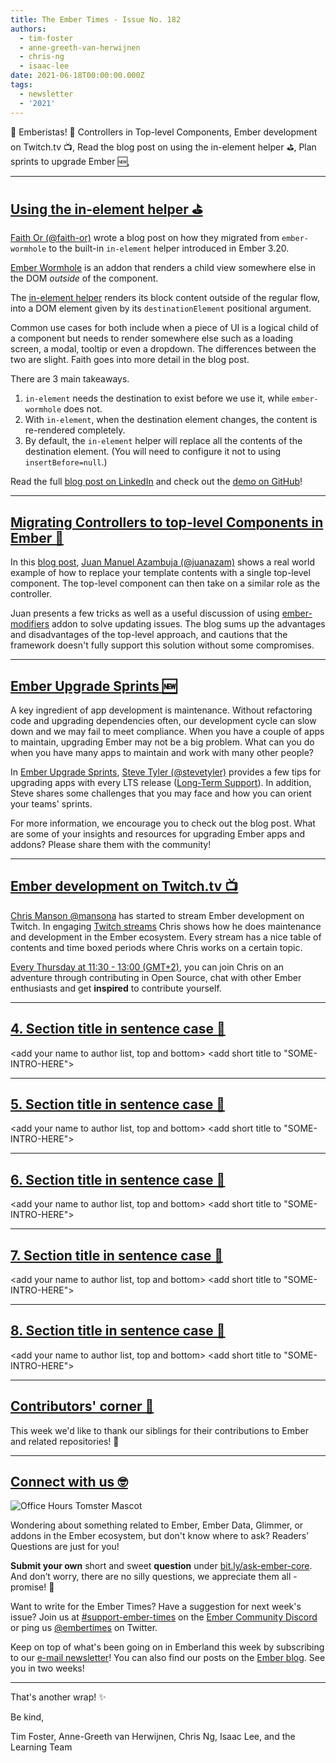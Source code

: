 ```yaml
---
title: The Ember Times - Issue No. 182
authors:
  - tim-foster
  - anne-greeth-van-herwijnen
  - chris-ng
  - isaac-lee
date: 2021-06-18T00:00:00.000Z
tags:
  - newsletter
  - '2021'
---
```


👋 Emberistas! 🐹
Controllers in Top-level Components,
Ember development on Twitch.tv 📺,
Read the blog post on using the in-element helper ⛳,
Plan sprints to upgrade Ember 🆕,
<SOME-INTRO-HERE-TO-KEEP-THEM-SUBSCRIBERS-READING>

---

## [Using the in-element helper ⛳](https://www.linkedin.com/pulse/emberjs-using-in-element-helper-faith-or/)

[Faith Or (@faith-or)](https://github.com/faith-or) wrote a blog post on how they migrated from `ember-wormhole` to the built-in `in-element` helper introduced in Ember 3.20.

[Ember Wormhole](https://github.com/yapplabs/ember-wormhole) is an addon that renders a child view somewhere else in the DOM _outside_ of the component.

The [in-element helper](https://api.emberjs.com/ember/3.20/classes/Ember.Templates.helpers/methods/in-element?anchor=in-element) renders its block content outside of the regular flow, into a DOM element given by its `destinationElement` positional argument.

Common use cases for both include when a piece of UI is a logical child of a component but needs to render somewhere else such as a loading screen, a modal, tooltip or even a dropdown. The differences between the two are slight. Faith goes into more detail in the blog post.

There are 3 main takeaways.

1. `in-element` needs the destination to exist before we use it, while `ember-wormhole` does not.
2. With `in-element`, when the destination element changes, the content is re-rendered completely.
3. By default, the `in-element` helper will replace all the contents of the destination element. (You will need to configure it not to using `insertBefore=null`.)

Read the full [blog post on LinkedIn](https://www.linkedin.com/pulse/emberjs-using-in-element-helper-faith-or/) and check out the [demo on GitHub](https://github.com/faith-or/emberjs-inelement-vs-wormhole-demo)!

---

## [Migrating Controllers to top-level Components in Ember 📖](https://dev.to/juanazam/migrating-controllers-to-top-level-components-in-ember-ggc)

In this [blog post](https://dev.to/juanazam/migrating-controllers-to-top-level-components-in-ember-ggc), [Juan Manuel Azambuja (@juanazam)](https://github.com/juanazam) shows a real world example of how to replace your template contents with a single top-level component. The top-level component can then take on a similar role as the controller.

Juan presents a few tricks as well as a useful discussion of using [ember-modifiers](https://github.com/ember-modifier/ember-modifier) addon to solve updating issues. The blog sums up the advantages and disadvantages of the top-level approach, and cautions that the framework doesn't fully support this solution without some compromises.

---

## [Ember Upgrade Sprints 🆕](https://blog.centrica.dev/ember/2021/04/08/ember-upgrade-sprints.html)

A key ingredient of app development is maintenance. Without refactoring code and upgrading dependencies often, our development cycle can slow down and we may fail to meet compliance. When you have a couple of apps to maintain, upgrading Ember may not be a big problem. What can you do when you have many apps to maintain and work with many other people?

In [Ember Upgrade Sprints](https://blog.centrica.dev/ember/2021/04/08/ember-upgrade-sprints.html), [Steve Tyler (@stevetyler)](https://github.com/stevetyler) provides a few tips for upgrading apps with every LTS release ([Long-Term Support](https://emberjs.com/releases/lts/)). In addition, Steve shares some challenges that you may face and how you can orient your teams' sprints.

For more information, we encourage you to check out the blog post. What are some of your insights and resources for upgrading Ember apps and addons? Please share them with the community!

---

## [Ember development on Twitch.tv 📺](https://www.twitch.tv/real_ate/)
  
[Chris Manson @mansona](https://github.com/mansona) has started to stream Ember development on Twitch. In engaging [Twitch streams](https://www.twitch.tv/real_ate/videos) Chris shows how he does maintenance and development in the Ember ecosystem. Every stream has a nice table of contents and time boxed periods where Chris works on a certain topic.

[Every Thursday at 11:30 - 13:00 (GMT+2)](https://www.twitch.tv/real_ate/schedule), you can join Chris on an adventure through contributing in Open Source, chat with other Ember enthusiasts and get **inspired** to contribute yourself.

---

## [4. Section title in sentence case 🐹](section-url)

<change section title emoji>
<consider adding some bold to your paragraph>
<add the contributor in the post in format "FirstName LastName (@githubUserName)" linked to their GitHub account>
<please include link to external article/repo/etc in paragraph / body text, not just header title above>

<add your name to author list, top and bottom>
<add short title to "SOME-INTRO-HERE">

---

## [5. Section title in sentence case 🐹](section-url)

<change section title emoji>
<consider adding some bold to your paragraph>
<add the contributor in the post in format "FirstName LastName (@githubUserName)" linked to their GitHub account>
<please include link to external article/repo/etc in paragraph / body text, not just header title above>

<add your name to author list, top and bottom>
<add short title to "SOME-INTRO-HERE">

---

## [6. Section title in sentence case 🐹](section-url)

<change section title emoji>
<consider adding some bold to your paragraph>
<add the contributor in the post in format "FirstName LastName (@githubUserName)" linked to their GitHub account>
<please include link to external article/repo/etc in paragraph / body text, not just header title above>

<add your name to author list, top and bottom>
<add short title to "SOME-INTRO-HERE">

---

## [7. Section title in sentence case 🐹](section-url)

<change section title emoji>
<consider adding some bold to your paragraph>
<add the contributor in the post in format "FirstName LastName (@githubUserName)" linked to their GitHub account>
<please include link to external article/repo/etc in paragraph / body text, not just header title above>

<add your name to author list, top and bottom>
<add short title to "SOME-INTRO-HERE">

---

## [8. Section title in sentence case 🐹](section-url)

<change section title emoji>
<consider adding some bold to your paragraph>
<add the contributor in the post in format "FirstName LastName (@githubUserName)" linked to their GitHub account>
<please include link to external article/repo/etc in paragraph / body text, not just header title above>

<add your name to author list, top and bottom>
<add short title to "SOME-INTRO-HERE">

---

## [Contributors' corner 👏](https://guides.emberjs.com/release/contributing/repositories/)

<p>This week we'd like to thank our siblings for their contributions to Ember and related repositories! 💖</p>

---

## [Connect with us 🤓](https://docs.google.com/forms/d/e/1FAIpQLScqu7Lw_9cIkRtAiXKitgkAo4xX_pV1pdCfMJgIr6Py1V-9Og/viewform)

<div class="blog-row">
  <img class="float-right small transparent padded" alt="Office Hours Tomster Mascot" title="Readers' Questions" src="/images/tomsters/officehours.png" />

  <p>Wondering about something related to Ember, Ember Data, Glimmer, or addons in the Ember ecosystem, but don't know where to ask? Readers’ Questions are just for you!</p>

  <p><strong>Submit your own</strong> short and sweet <strong>question</strong> under <a href="https://bit.ly/ask-ember-core" target="rq">bit.ly/ask-ember-core</a>. And don’t worry, there are no silly questions, we appreciate them all - promise! 🤞</p>

  <p>Want to write for the Ember Times? Have a suggestion for next week's issue? Join us at <a href="https://discordapp.com/channels/480462759797063690/485450546887786506">#support-ember-times</a> on the <a href="https://discord.gg/emberjs">Ember Community Discord</a> or ping us <a href="https://twitter.com/embertimes">@embertimes</a> on Twitter.</p>

  <p>Keep on top of what's been going on in Emberland this week by subscribing to our <a href="https://embertimes.substack.com/">e-mail newsletter</a>! You can also find our posts on the <a href="https://blog.emberjs.com/tag/newsletter">Ember blog</a>. See you in two weeks!</p>
</div>

---

That's another wrap! ✨

Be kind,

Tim Foster, Anne-Greeth van Herwijnen, Chris Ng, Isaac Lee, and the Learning Team
